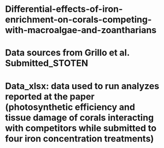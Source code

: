 # Differential-effects-of-iron-enrichment-on-corals-competing-with-macroalgae-and-zoantharians
# Data sources from Grillo et al. Submitted_STOTEN
# Data_xlsx: data used to run analyzes reported at the paper (photosynthetic efficiency and tissue damage of corals interacting with competitors while submitted to four iron concentration treatments)

